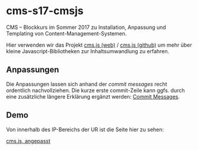# cms-s17-cmsjs

CMS &ndash; Blockkurs im Sommer 2017 zu Installation, Anpassung und Templating von Content-Management-Systemen.

Hier verwenden wir das Projekt [cms.js (web)](https://cdmedia.github.io/cms.js/) / [cms.js (github)](https://github.com/cdmedia/cms.js) um mehr über kleine Javascript-Bibliotheken zur Inhaltsumwandlung zu erfahren.

## Anpassungen

Die Anpassungen lassen sich anhand der *commit messages* recht ordentlich nachvollziehen. Die kurze erste commit-Zeile kann ggfs. durch eine zusätzliche längere Erklärung ergänzt werden: [Commit Messages](https://github.com/maybegeek/cms-s17-cmsjs/commits/master).

## Demo

Von innerhalb des IP-Bereichs der UR ist die Seite hier zu sehen:

[cms.js, angepasst](http://homepages.ur.de/~pfc23283/CMS/cmsjs/)
